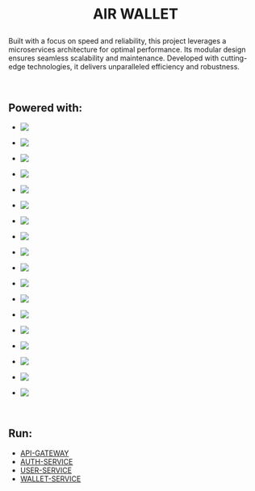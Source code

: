 <h1 align='center'>

AIR WALLET

</h1>

Built with a focus on speed and reliability, this project leverages a microservices architecture for optimal performance. Its modular design ensures seamless scalability and maintenance. Developed with cutting-edge technologies, it delivers unparalleled efficiency and robustness.

</br>

## Powered with:

*   <img align="left" src="https://img.shields.io/badge/Nest-7835EE?style=for-the-badge&logo=nestjs&logoColor=white" />\
    </span>

*   <img align="left" src="https://img.shields.io/badge/PostgreSQL-7130E4?style=for-the-badge&logo=postgresql&logoColor=white" />\
    </span>

*   <img align="left" src="https://img.shields.io/badge/RabbitMQ-682BD5?style=for-the-badge&logo=rabbitmq&logoColor=white" />\
    </span>

*   <img align="left" src="https://img.shields.io/badge/TypeScript-6329CB?style=for-the-badge&logo=typescript&logoColor=white" />\
    </span>

*   <img align="left" src="https://img.shields.io/badge/Prisma-5C26BE?style=for-the-badge&logo=prisma&logoColor=white" />\
    </span>

*   <img align="left" src="https://img.shields.io/badge/JWT-5724B4?style=for-the-badge&logo=JSON%20web%20tokens&logoColor=white" />\
    </span>

*   <img align="left" src="https://img.shields.io/badge/Swagger-4D20A0?style=for-the-badge&logo=swagger&logoColor=white" />\
    </span>

*   <img align="left" src="https://img.shields.io/badge/Jest-4D2CAC?style=for-the-badge&logo=jest&logoColor=white" />\
    </span>

*   <img align="left" src="https://img.shields.io/badge/Ethereum-4D39B9?style=for-the-badge&logo=Ethereum&logoColor=white" />\
    </span>

*   <img align="left" src="https://img.shields.io/badge/Polygon-4D45C6?style=for-the-badge&logo=Polygon&logoColor=white" />\
    </span>

*   <img align="left" src="https://img.shields.io/badge/Ethers.js-4D52D2?style=for-the-badge&logo=ethereum&logoColor=white" />\
    </span>

*   <img align="left" src="https://img.shields.io/badge/alchemy-4D5EDF?style=for-the-badge&logo=alchemy&logoColor=white" />\
    </span>

*   <img align="left" src="https://img.shields.io/badge/CryptoJS-4D78F8?style=for-the-badge&logo=cryptography&logoColor=white" />\
    </span>

*   <img align="left" src="https://img.shields.io/badge/BCRYPT-4D84FF?style=for-the-badge&logo=bcrypt.js-js&logoColor=white" />\
    </span>

*   <img align="left" src="https://img.shields.io/badge/nodemailer-4D91FF?style=for-the-badge&logo=nodemailer.js-js&logoColor=white" />\
    </span>

*   <img align="left" src="https://img.shields.io/badge/Node.js-4D9EFF?style=for-the-badge&logo=nodedotjs&logoColor=white" />\
    </span>

*   <img align="left" src="https://img.shields.io/badge/Express-4DAAFF?style=for-the-badge&logo=express&logoColor=white" />\
    </span>

*   <img align="left" src="https://img.shields.io/badge/yarn-4DB7FF?style=for-the-badge&logo=yarn&logoColor=white" />\
    </span>

</br>

## Run:

-   [API-GATEWAY](apps/api-gateway/README.md)
-   [AUTH-SERVICE](apps/auth-service/README.md)
-   [USER-SERVICE](apps/user-service/README.md)
-   [WALLET-SERVICE](apps/wallet-service/README.md)

